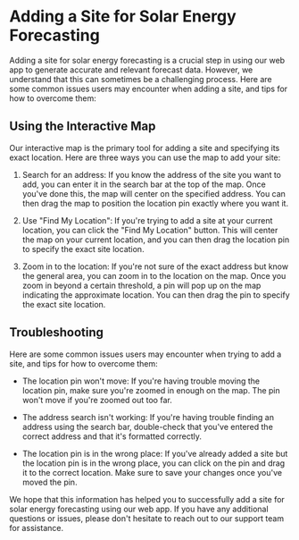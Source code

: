 # Adding a Site for Solar Energy Forecasting

Adding a site for solar energy forecasting is a crucial step in using our web app to generate accurate and relevant forecast data. However, we understand that this can sometimes be a challenging process. Here are some common issues users may encounter when adding a site, and tips for how to overcome them:

## Using the Interactive Map

Our interactive map is the primary tool for adding a site and specifying its exact location. Here are three ways you can use the map to add your site:

1. Search for an address: If you know the address of the site you want to add, you can enter it in the search bar at the top of the map. Once you've done this, the map will center on the specified address. You can then drag the map to position the location pin exactly where you want it.

2. Use "Find My Location": If you're trying to add a site at your current location, you can click the "Find My Location" button. This will center the map on your current location, and you can then drag the location pin to specify the exact site location.

3. Zoom in to the location: If you're not sure of the exact address but know the general area, you can zoom in to the location on the map. Once you zoom in beyond a certain threshold, a pin will pop up on the map indicating the approximate location. You can then drag the pin to specify the exact site location.

## Troubleshooting

Here are some common issues users may encounter when trying to add a site, and tips for how to overcome them:

- The location pin won't move: If you're having trouble moving the location pin, make sure you're zoomed in enough on the map. The pin won't move if you're zoomed out too far.

- The address search isn't working: If you're having trouble finding an address using the search bar, double-check that you've entered the correct address and that it's formatted correctly.

- The location pin is in the wrong place: If you've already added a site but the location pin is in the wrong place, you can click on the pin and drag it to the correct location. Make sure to save your changes once you've moved the pin.

We hope that this information has helped you to successfully add a site for solar energy forecasting using our web app. If you have any additional questions or issues, please don't hesitate to reach out to our support team for assistance.
